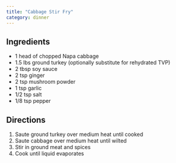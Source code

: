 ```yaml
---
title: "Cabbage Stir Fry"
category: dinner
---
```


## Ingredients

- 1 head of chopped Napa cabbage
- 1.5 lbs ground turkey (optionally substitute for rehydrated TVP)
- 2 tbsp soy sauce
- 2 tsp ginger
- 2 tsp mushroom powder
- 1 tsp garlic
- 1/2 tsp salt
- 1/8 tsp pepper

## Directions

1. Saute ground turkey over medium heat until cooked
2. Saute cabbage over medium heat until wilted
3. Stir in ground meat and spices
4. Cook until liquid evaporates
